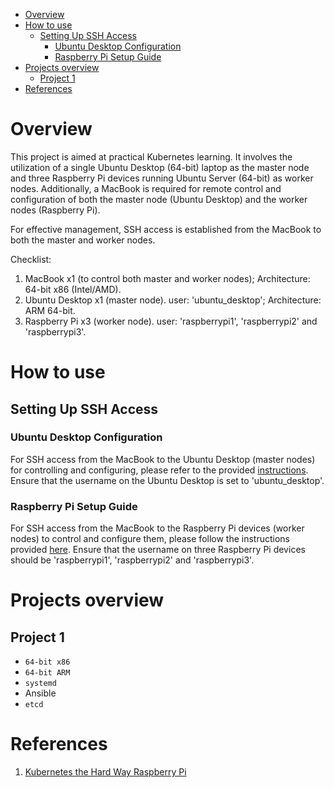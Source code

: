- [Overview](#overview)
- [How to use](#how-to-use)
  - [Setting Up SSH Access](#setting-up-ssh-access)
    - [Ubuntu Desktop Configuration](#ubuntu-desktop-configuration)
    - [Raspberry Pi Setup Guide](#raspberry-pi-setup-guide)
- [Projects overview](#projects-overview)
  - [Project 1](#project-1)
- [References](#references)

# Overview
This project is aimed at practical Kubernetes learning. It involves the utilization of a single Ubuntu Desktop (64-bit) laptop as the master node and three Raspberry Pi devices running Ubuntu Server (64-bit) as worker nodes. Additionally, a MacBook is required for remote control and configuration of both the master node (Ubuntu Desktop) and the worker nodes (Raspberry Pi).

For effective management, SSH access is established from the MacBook to both the master and worker nodes.

Checklist:
1. MacBook x1 (to control both master and worker nodes); Architecture: 64-bit x86 (Intel/AMD).
2. Ubuntu Desktop x1 (master node). user: 'ubuntu_desktop'; Architecture: ARM 64-bit.
3. Raspberry Pi x3 (worker node). user: 'raspberrypi1', 'raspberrypi2' and 'raspberrypi3'.

# How to use
## Setting Up SSH Access
### Ubuntu Desktop Configuration
For SSH access from the MacBook to the Ubuntu Desktop (master nodes) for controlling and configuring, please refer to the provided [instructions](https://github.com/liushuyu6666/Knowledge/blob/master/Networking/SSH.md#practice). Ensure that the username on the Ubuntu Desktop is set to 'ubuntu_desktop'.

### Raspberry Pi Setup Guide
For SSH access from the MacBook to the Raspberry Pi devices (worker nodes) to control and configure them, please follow the instructions provided [here](https://github.com/liushuyu6666/Learn_Ansible/blob/master/readme.md#raspberry-pi-setup-guide). Ensure that the username on three Raspberry Pi devices should be 'raspberrypi1', 'raspberrypi2' and 'raspberrypi3'.

# Projects overview
## Project 1
* `64-bit x86`
* `64-bit ARM`
* `systemd`
* Ansible
* `etcd`

# References
1. [Kubernetes the Hard Way Raspberry Pi](https://github.com/robertojrojas/kubernetes-the-hard-way-raspberry-pi)